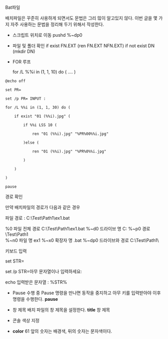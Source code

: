 Bat파일

배치파일은 꾸준히 사용하게 되면서도 문법은 그리 많이 알고있지 않다.
이번 글을 몇 가지 자주 사용하는 문법을 정리해 두기 위해서 작성한다.

* 스크립트 위치로 이동 
pushd %~dp0




* 파일 및 폴더 확인
 if exist FN.EXT (ren FN.EXT NFN.EXT)
 if not exist DN (mkdir DN)

* FOR 루프

   for /L %%i in (1, 1, 10) do ( 
     .... 
  )

``` 
@echo off

set PR= 

set /p PR= INPUT : 

for /L %%i in (1, 1, 30) do (     

    if exist "01 (%%i).jpg" (

        if %%i LSS 10 (

            ren "01 (%%i).jpg" "%PR%00%%i.jpg"

        )else (

            ren "01 (%%i).jpg" "%PR%0%%i.jpg"

        )

    )

)

pause
``` 

경로 확인

만약 배치파일의 경로가 다음과 같은 경우

파일 경로 : C:\Test\Path1\ex1.bat 

 %0
 파일 전체 경로
 C:\Test\Path1\ex1.bat 
 %~d0
 드라이브 명
 C:
 %~p0
 경로 
 \Test\Path1\
 %~n0
 파일 명 
 ex1
 %~x0
 확장자 명
 .bat 
 %~dp0
 드라이브와 경로
 C:\Test\Path1\


키보드 입력 

 set STR= 

 set /p STR=아무 문자열이나 입력하세요:

 echo 입력받은 문자열 : %STR%


* Pause
수행 중 Pause 명령을 만나면 동작을 중지하고 아무 키를 입력받아야 이후 명령을 수행한다.
**pause**

* 창 제목 
배치 파일의 창 제목을 설정한다. 
**title** 창 제목


* 콘솔 색상 지정
* **color** 61
앞의 숫자는 배경색, 뒤의 숫자는 문자색이다.
 

